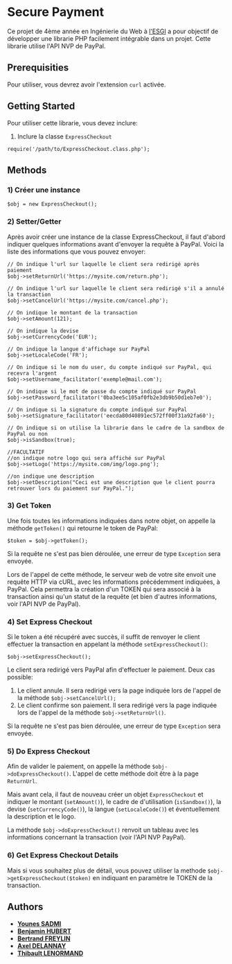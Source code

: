 # Secure Payment

Ce projet de 4ème année en Ingénierie du Web à [l'ESGI](http://esgi.fr/) a pour objectif de développer une librarie PHP facilement intégrable dans un projet. Cette librarie utilise l'API NVP de PayPal.
## Prerequisities

Pour utiliser, vous devrez avoir l'extension `curl` activée.
## Getting Started

Pour utiliser cette librarie, vous devez inclure:

1. Inclure la classe `ExpressCheckout` 
```
require('/path/to/ExpressCheckout.class.php');
```
## Methods
### 1) Créer une instance
```
$obj = new ExpressCheckout();
```
### 2) Setter/Getter
Après avoir créer une instance de la classe ExpressCheckout, il faut d'abord indiquer quelques informations avant d'envoyer la requête à PayPal. Voici la liste des informations que vous pouvez envoyer:
```
// On indique l'url sur laquelle le client sera redirigé après paiement
$obj->setReturnUrl('https://mysite.com/return.php');

// On indique l'url sur laquelle le client sera redirigé s'il a annulé la transaction
$obj->setCancelUrl('https://mysite.com/cancel.php');

// On indique le montant de la transaction
$obj->setAmount(121);

// On indique la devise
$obj->setCurrencyCode('EUR');

// On indique la langue d'affichage sur PayPal
$obj->setLocaleCode('FR');

// On indique si le nom du user, du compte indiqué sur PayPal, qui recevra l'argent
$obj->setUsername_facilitator('exemple@mail.com');

// On indique si le mot de passe du compte indiqué sur PayPal
$obj->setPassword_facilitator('0ba3ee5c105af0fb2e3db9b50d1eb7e0');

// On indique si la signature du compte indiqué sur PayPal
$obj->setSignature_facilitator('eecda80d40891ec572ff00f31a92fa60');

// On indique si on utilise la librarie dans le cadre de la sandbox de PayPal ou non
$obj->isSandbox(true);

//FACULTATIF
//on indique notre logo qui sera affiché sur PayPal
$obj->setLogo('https://mysite.com/img/logo.png');

//on indique une description
$obj->setDescription("Ceci est une description que le client pourra retrouver lors du paiement sur PayPal.");
```
### 3) Get Token
Une fois toutes les informations indiquées dans notre objet, on appelle la méthode `getToken()` qui retourne le token de PayPal:
```
$token = $obj->getToken();
```
Si la requête ne s'est pas bien déroulée, une erreur de type `Exception` sera envoyée.

Lors de l'appel de cette méthode, le serveur web de votre site envoit une requête HTTP via cURL, avec les informations précédemment indiquées, à PayPal. Cela permettra la création d'un TOKEN qui sera associé à la transaction ainsi qu'un statut de la requête (et bien d'autres informations, voir l'API NVP de PayPal).

### 4) Set Express Checkout
Si le token a été récupéré avec succès, il suffit de renvoyer le client effectuer la transaction en appelant la méthode `setExpressCheckout()`:
```
$obj->setExpressCheckout();
```

Le client sera redirigé vers PayPal afin d'effectuer le paiement. Deux cas possible:
1. Le client annule. Il sera redirigé vers la page indiquée lors de l'appel de la méthode `$obj->setCancelUrl();`
2. Le client confirme son paiement. Il sera redirigé vers la page indiquée lors de l'appel de la méthode `$obj->setReturnUrl()`.

Si la requête ne s'est pas bien déroulée, une erreur de type `Exception` sera envoyée.

### 5) Do Express Checkout
Afin de valider le paiement, on appelle la méthode `$obj->doExpressCheckout()`. L'appel de cette méthode doit être à la page `ReturnUrl`. 

Mais avant cela, il faut de nouveau créer un objet `ExpressCheckout` et indiquer le montant (`setAmount()`), le cadre de d'utilisation (`isSandbox()`), la devise (`setCurrencyCode()`), la langue (`setLocaleCode()`) et éventuellement la description et le logo. 

La méthode `$obj->doExpressCheckout()` renvoit un tableau avec les informations concernant la transaction (voir l'API NVP PayPal). 

### 6) Get Express Checkout Details
Mais si vous souhaitez plus de détail, vous pouvez utiliser la methode `$obj->getExpressCheckout($token)` en indiquant en paramètre le TOKEN de la transaction.



## Authors

* [**Younes SADMI**](https://github.com/younessadmi)
* [**Benjamin HUBERT**](https://github.com/BenjaminHubert)
* [**Bertrand FREYLIN**](https://github.com/BertrandFreylin/)
* [**Axel DELANNAY**](https://github.com/axeldelannay/)
* [**Thibault LENORMAND**](https://github.com/ThibaultLenormand)
